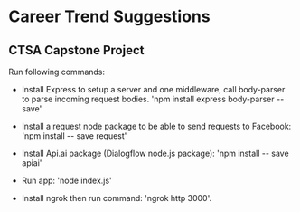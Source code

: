 # Career Trend Suggestions
CTSA Capstone Project
---------------------

Run following commands:

- Install Express to setup a server and one middleware, call body-parser to parse incoming request bodies.
  'npm install express body-parser --save'

- Install a request node package to be able to send requests to Facebook:
  'npm install -- save request'

- Install Api.ai package (Dialogflow node.js package):
  'npm install -- save apiai'

- Run app:
  'node index.js'

- Install ngrok then run command:
  'ngrok http 3000'.
